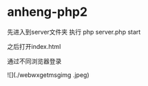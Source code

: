 # anheng-php2

先进入到server文件夹 执行 php server.php start

之后打开index.html

通过不同浏览器登录

![](./webwxgetmsgimg .jpeg)